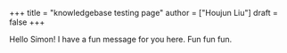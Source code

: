 +++
title = "knowledgebase testing page"
author = ["Houjun Liu"]
draft = false
+++

Hello Simon! I have a fun message for you here. Fun fun fun.
